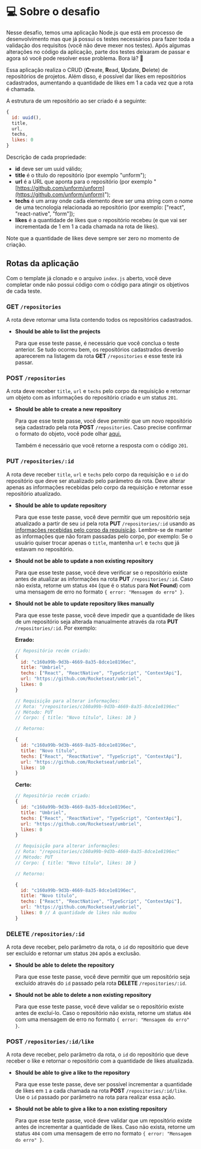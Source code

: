 # 💻 Sobre o desafio

Nesse desafio, temos uma aplicação Node.js que está em processo de desenvolvimento mas que já possui os testes necessários para fazer toda a validação dos requisitos (você não deve mexer nos testes).
Após algumas alterações no código da aplicação, parte dos testes deixaram de passar e agora só você pode resolver esse problema. Bora lá? 🚀

Essa aplicação realiza o CRUD (**C**reate, **R**ead, **U**pdate, **D**elete) de repositórios de projetos. Além disso, é possível dar likes em repositórios cadastrados, aumentando a quantidade de likes em 1 a cada vez que a rota é chamada.

A estrutura de um repositório ao ser criado é a seguinte: 

```jsx
{
  id: uuid(),
  title,
  url,
  techs,
  likes: 0
}
```

Descrição de cada propriedade:

- **id** deve ser um uuid válido;
- **title** é o título do repositório (por exemplo "unform");
- **url** é a URL que aponta para o repositório (por exemplo "[https://github.com/unform/unform](https://github.com/unform/unform)");
- **techs** é um array onde cada elemento deve ser uma string com o nome de uma tecnologia relacionada ao repositório (por exemplo: ["react", "react-native", "form"]);
- **likes** é a quantidade de likes que o repositório recebeu (e que vai ser incrementada de 1 em 1 a cada chamada na rota de likes).

Note que a quantidade de likes deve sempre ser zero no momento de criação.


## Rotas da aplicação

Com o template já clonado e o arquivo `index.js` aberto, você deve completar onde não possui código com o código para atingir os objetivos de cada teste.

### GET `/repositories`

A rota deve retornar uma lista contendo todos os repositórios cadastrados.

- **Should be able to list the projects**

  Para que esse teste passe, é necessário que você conclua o teste anterior. Se tudo ocorreu bem, os repositórios cadastrados deverão aparecerem na listagem da rota **GET** `/repositories` e esse teste irá passar.

### POST `/repositories`

A rota deve receber `title`, `url` e `techs` pelo corpo da requisição e retornar um objeto com as informações do repositório criado e um status `201`.

- **Should be able to create a new repository**

  Para que esse teste passe, você deve permitir que um novo repositório seja cadastrado pela rota **POST** `/repositories`. Caso precise confirmar o formato do objeto, você pode olhar [aqui.](https://www.notion.so/Desafio-03-Corrigindo-o-c-digo-c15c8a2e212846039a367cc7b763c6dd) 

  Também é necessário que você retorne a resposta com o código `201`.

### PUT `/repositories/:id`

A rota deve receber `title`, `url` e `techs` pelo corpo da requisição e o `id` do repositório que deve ser atualizado pelo parâmetro da rota. Deve alterar apenas as informações recebidas pelo corpo da requisição e retornar esse repositório atualizado.

- **Should be able to update repository**

  Para que esse teste passe, você deve permitir que um repositório seja atualizado a partir de seu `id` pela rota **PUT** `/repositories/:id` usando as [informações recebidas pelo corpo da requisição](https://www.notion.so/Desafio-03-Corrigindo-o-c-digo-c15c8a2e212846039a367cc7b763c6dd). Lembre-se de manter as informações que não foram passadas pelo corpo, por exemplo:
  Se o usuário quiser trocar apenas o `title`, mantenha `url` e `techs` que já estavam no repositório.

- **Should not be able to update a non existing repository**

  Para que esse teste passe, você deve verificar se o repositório existe antes de atualizar as informações na rota **PUT** `/repositories/:id`. Caso não exista, retorne um status `404` (que é o status para **Not Found**) com uma mensagem de erro no formato `{ error: "Mensagem do erro" }`.

- **Should not be able to update repository likes manually**

  Para que esse teste passe, você deve impedir que a quantidade de likes de um repositório seja alterada manualmente através da rota **PUT** `/repositories/:id`.
  Por exemplo:
  
  **Errado:**

  ```jsx
  // Repositório recém criado:
  {
    id: "c160a99b-9d3b-4669-8a35-8dce1e8196ec",
    title: "Umbriel",
    techs: ["React", "ReactNative", "TypeScript", "ContextApi"],
    url: "https://github.com/Rocketseat/umbriel",
    likes: 0
  }

  // Requisição para alterar informações: 
  // Rota: "/repositories/c160a99b-9d3b-4669-8a35-8dce1e8196ec"
  // Método: PUT
  // Corpo: { title: "Novo título", likes: 10 }

  // Retorno:

  {
    id: "c160a99b-9d3b-4669-8a35-8dce1e8196ec",
    title: "Novo título",
    techs: ["React", "ReactNative", "TypeScript", "ContextApi"],
    url: "https://github.com/Rocketseat/umbriel",
    likes: 10
  }
  ```

  **Certo:**

  ```jsx
  // Repositório recém criado:
  {
    id: "c160a99b-9d3b-4669-8a35-8dce1e8196ec",
    title: "Umbriel",
    techs: ["React", "ReactNative", "TypeScript", "ContextApi"],
    url: "https://github.com/Rocketseat/umbriel",
    likes: 0
  }

  // Requisição para alterar informações: 
  // Rota: "/repositories/c160a99b-9d3b-4669-8a35-8dce1e8196ec"
  // Método: PUT
  // Corpo: { title: "Novo título", likes: 10 }

  // Retorno:

  {
    id: "c160a99b-9d3b-4669-8a35-8dce1e8196ec",
    title: "Novo título",
    techs: ["React", "ReactNative", "TypeScript", "ContextApi"],
    url: "https://github.com/Rocketseat/umbriel",
    likes: 0 // A quantidade de likes não mudou
  }
  ```

### DELETE `/repositories/:id`

A rota deve receber, pelo parâmetro da rota, o `id` do repositório que deve ser excluído e retornar um status `204` após a exclusão.

- **Should be able to delete the repository**

  Para que esse teste passe, você deve permitir que um repositório seja excluído através do `id` passado pela rota **DELETE** `/repositories/:id`.

- **Should not be able to delete a non existing repository**

  Para que esse teste passe, você deve validar se o repositório existe antes de excluí-lo. Caso o repositório não exista, retorne um status `404` com uma mensagem de erro no formato `{ error: "Mensagem do erro" }`.

### POST `/repositories/:id/like`

A rota deve receber, pelo parâmetro da rota, o `id` do repositório que deve receber o like e retornar o repositório com a quantidade de likes atualizada.

- **Should be able to give a like to the repository**

  Para que esse teste passe, deve ser possível incrementar a quantidade de likes em `1` a cada chamada na rota **POST** `/repositories/:id/like`. Use o `id` passado por parâmetro na rota para realizar essa ação.

- **Should not be able to give a like to a non existing repository**

  Para que esse teste passe, você deve validar que um repositório existe antes de incrementar a quantidade de likes. Caso não exista, retorne um status `404` com uma mensagem de erro no formato `{ error: "Mensagem do erro" }`.
